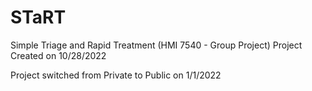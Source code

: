 # STaRT
Simple Triage and Rapid Treatment (HMI 7540 - Group Project)
Project Created on 10/28/2022

Project switched from Private to Public on 1/1/2022
